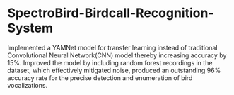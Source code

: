 # SpectroBird-Birdcall-Recognition-System
Implemented a YAMNet model for transfer learning instead of traditional Convolutional Neural Network(CNN) model
thereby increasing accuracy by 15%. Improved the model by including random forest recordings in the dataset, which effectively mitigated noise, produced
an outstanding 96% accuracy rate for the precise detection and enumeration of bird vocalizations.
